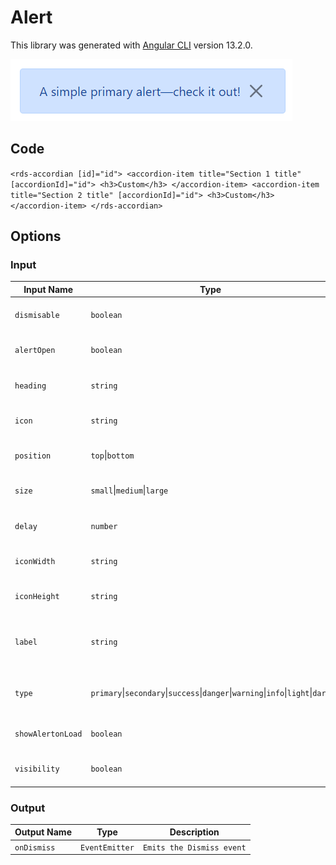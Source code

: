 # Alert

This library was generated with [Angular CLI](https://github.com/angular/angular-cli) version 13.2.0.
<p align="left">
<img src="../../assets/Alert.png" alt="Alert"/>
<p/>

## Code

`<rds-accordian [id]="id">
  <accordion-item title="Section 1 title" [accordionId]="id">
    <h3>Custom</h3>
  </accordion-item>
  <accordion-item title="Section 2 title" [accordionId]="id">
    <h3>Custom</h3>
  </accordion-item>
</rds-accordian>`

## Options
### Input
<!-- prettier-ignore -->
| Input Name                  | Type                             |Example| Description                                                                  |
| --------------------------- | -------------------------------- |------------| ---------------------------------------------------------------------------- |
| `dismisable`                     | `boolean`                            |"false"|Shows the close button  |
| `alertOpen`           | `boolean`                          | "false"|Used for opening the alert |
| `heading`                   |  `string`                         | "Heading"|Add the heading of the alert|
| `icon`                    | `string` |     ""|Add the Icon for the alert              |
| `position`                | `top`\|`bottom`                           |"bottom"   |Specify the position of the alert
| `size`                | `small`\|`medium`\|`large`                           |"small"   |Specify the size of the alert
| `delay`                | `number`                           |"0"|For adding the delay of the alert     |
| `iconWidth`                | `string`                           |"20px"|Specify the width of the icon     |
| `iconHeight`                | `string`                           |"20px"|Specify the height of the icon     |
| `label`                | `string`                           |"A simple primary alert—check it out!"|For Adding the label for the alert       |
| `type`                | `primary`\|`secondary`\|`success`\|`danger`\|`warning`\|`info`\|`light`\|`dark`|"danger"|For specifing the type of the alert    |
| `showAlertonLoad`                     | `boolean`                            |"false"|Shows the alert on load time  | 
| `visibility`                     | `boolean`                            |"false"|Sets visibility of alert  |   


### Output
| Output Name                 | Type          | Description                     |      
| --------------------------- | --------------|------------------|
| `onDismiss`                 |  `EventEmitter`  | `Emits the Dismiss event`  |
